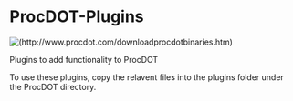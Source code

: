 # ProcDOT-Plugins
![(http://www.procdot.com/downloadprocdotbinaries.htm)](http://ww.procdot.com/webhelp/images/image23.png)

Plugins to add functionality to ProcDOT

To use these plugins, copy the relavent files into the plugins folder under the ProcDOT directory.
